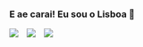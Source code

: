 ### E ae carai! Eu sou o Lisboa 👋

<!--
**lisboadas/lisboadas** is a ✨ _special_ ✨ repository because its `README.md` (this file) appears on your GitHub profile.

Here are some ideas to get you started:

- 🔭 I’m currently working on ...
- 🌱 I’m currently learning ...
- 👯 I’m looking to collaborate on ...
- 🤔 I’m looking for help with ...
- 💬 Ask me about ...
- 📫 How to reach me: ...
- 😄 Pronouns: ...
- ⚡ Fun fact: ...
-->
<a href="https://lisboadas.dev/">
  <div>
    <img style="float: left; margin-right: 15px;" src="https://github-readme-stats.vercel.app/api?username=lisboadas&show_icons=true&theme=synthwave&count_private=true&hide_border=true&include_all_commits=true" />
    <img style="float: left; margin-right: 15px;" src="https://github-readme-stats.vercel.app/api/top-langs/?username=lisboadas&show_icons=true&theme=synthwave&count_private=true&hide_border=true&layout=compact" />
    <img src="https://github-readme-stats.vercel.app/api/wakatime?username=Lisboadas&theme=synthwave&hide_border=true&layout=compact"
  </div>
</a>

  ##
  
 
